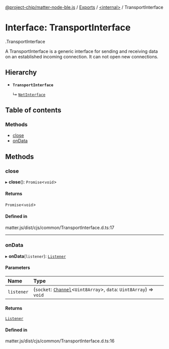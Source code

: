 [@project-chip/matter-node-ble.js](../README.md) / [Exports](../modules.md) / [<internal\>](../modules/internal_.md) / TransportInterface

# Interface: TransportInterface

[<internal>](../modules/internal_.md).TransportInterface

A TransportInterface is a generic interface for sending and receiving data on an established incoming connection.
It can not open new connections.

## Hierarchy

- **`TransportInterface`**

  ↳ [`NetInterface`](internal_.NetInterface.md)

## Table of contents

### Methods

- [close](internal_.TransportInterface.md#close)
- [onData](internal_.TransportInterface.md#ondata)

## Methods

### close

▸ **close**(): `Promise`<`void`\>

#### Returns

`Promise`<`void`\>

#### Defined in

matter.js/dist/cjs/common/TransportInterface.d.ts:17

___

### onData

▸ **onData**(`listener`): [`Listener`](internal_.Listener.md)

#### Parameters

| Name | Type |
| :------ | :------ |
| `listener` | (`socket`: [`Channel`](internal_.Channel.md)<`Uint8Array`\>, `data`: `Uint8Array`) => `void` |

#### Returns

[`Listener`](internal_.Listener.md)

#### Defined in

matter.js/dist/cjs/common/TransportInterface.d.ts:16
